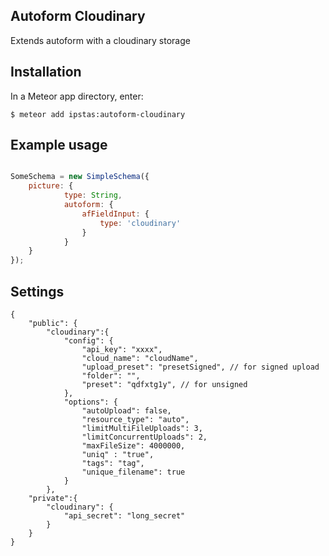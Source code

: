 ## Autoform Cloudinary 

Extends autoform with a cloudinary storage
 
## Installation

In a Meteor app directory, enter:

```
$ meteor add ipstas:autoform-cloudinary
```

## Example usage

```javascript

SomeSchema = new SimpleSchema({
    picture: {
			type: String,
			autoform: {
				afFieldInput: {
					type: 'cloudinary'
				}
			}
    }
});

```

## Settings

```
{
	"public": {
		"cloudinary":{
			"config": {
				"api_key": "xxxx",
				"cloud_name": "cloudName",
				"upload_preset": "presetSigned", // for signed upload
				"folder": "",
				"preset": "qdfxtg1y", // for unsigned
			},
			"options": {
				"autoUpload": false,
				"resource_type": "auto",
				"limitMultiFileUploads": 3,
				"limitConcurrentUploads": 2,
				"maxFileSize": 4000000,
				"uniq" : "true",
				"tags": "tag",
				"unique_filename": true
			}
		},
	"private":{
		"cloudinary": {
			"api_secret": "long_secret"
		}
	}
}
```

